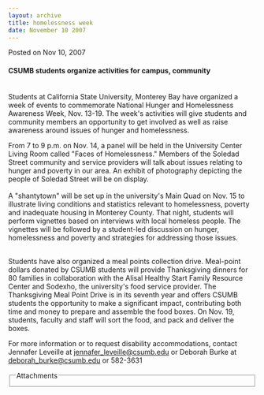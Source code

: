 ```yaml
---
layout: archive
title: homelessness week
date: November 10 2007
---
```





<span class="date">Posted on Nov 10, 2007    </span>
<h4>CSUMB students organize activities for campus, community</h4>
<p><br>
Students at California State University, Monterey Bay have
organized a week of events to commemorate National Hunger and
Homelessness Awareness Week, Nov. 13-19. The week&apos;s activities will
give students and community members an opportunity to get involved
as well as raise awareness around issues of hunger and
homelessness.</br></p>
<p>From 7 to 9 p.m. on Nov. 14, a panel will be held in the
University Center Living Room called &quot;Faces of Homelessness.&quot;
Members of the Soledad Street community and service providers will
talk about issues relating to hunger and poverty in our area. An
exhibit of photography depicting the people of Soledad Street will
be on display.<br>
<br>
A &quot;shantytown&quot; will be set up in the university&apos;s Main Quad on Nov.
15 to illustrate living conditions and statistics relevant to
homelessness, poverty and inadequate housing in Monterey County.
That night, students will perform vignettes based on interviews
with local homeless people. The vignettes will be followed by a
student-led discussion on hunger, homelessness and poverty and
strategies for addressing those issues.</br></br></p>
<p>Students have also organized a meal points collection drive.
Meal-point dollars donated by CSUMB students will provide
Thanksgiving dinners for 80 families in collaboration with the
Alisal Healthy Start Family Resource Center and Sodexho, the
university&apos;s food service provider. The Thanksgiving Meal Point
Drive is in its seventh year and offers CSUMB students the
opportunity to make a significant impact, contributing both time
and money to prepare and assemble the food boxes. On Nov. 19,
students, faculty and staff will sort the food, and pack and
deliver the boxes.</p>
<p>For more information or to request disability accommodations,
contact Jennafer Leveille at <a href="mailto:jennafer_leveille@csumb.edu" rel="nofollow">jennafer_leveille@csumb.edu</a> or Deborah Burke at
<a href="mailto:deborah_burke@csumb.edu" rel="nofollow">deborah_burke@csumb.edu</a> or 582-3631<br/></p>
<fieldset class="fieldgroup group-attachments">
<legend>Attachments</legend>
<div class="field field-type-emvideo field-field-attach-video">
<div class="field-items">
<div class="field-item odd">
<div class="emvideo emvideo-video emvideo-"/>
</div>
</div>
</div>
</fieldset>





